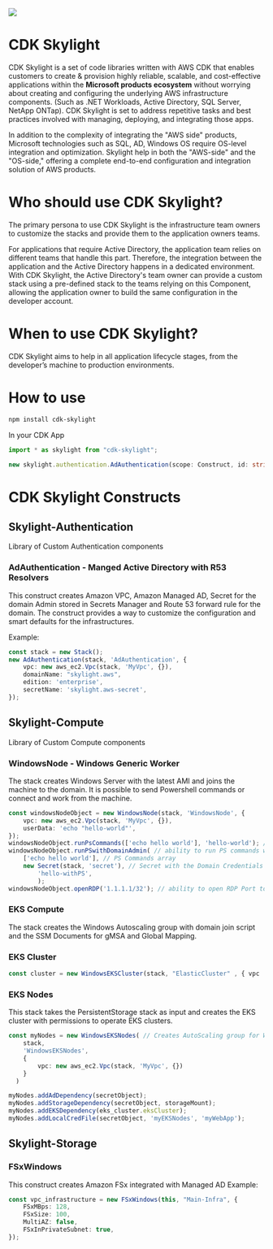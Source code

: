 ![](https://img.shields.io/badge/CDK%20Skylight-Developer%20Preview-orange.svg?style=for-the-badge)

# CDK Skylight

CDK Skylight is a set of code libraries written with AWS CDK that enables customers to create & provision highly reliable, scalable, and cost-effective applications within the **Microsoft products ecosystem** without worrying about creating and configuring the underlying AWS infrastructure components. (Such as .NET Workloads, Active Directory, SQL Server, NetApp ONTap). CDK Skylight is set to address repetitive tasks and best practices involved with managing, deploying, and integrating those apps. 

In addition to the complexity of integrating the "AWS side" products, Microsoft technologies such as SQL, AD, Windows OS require OS-level integration and optimization. Skylight help in both the "AWS-side" and the "OS-side," offering a complete end-to-end configuration and integration solution of AWS products. 
# Who should use CDK Skylight?

The primary persona to use CDK Skylight is the infrastructure team owners to customize the stacks and provide them to the application owners teams.

For applications that require Active Directory, the application team relies on different teams that handle this part. Therefore, the integration between the application and the Active Directory happens in a dedicated environment. With CDK Skylight, the Active Directory's team owner can provide a custom stack using a pre-defined stack to the teams relying on this Component, allowing the application owner to build the same configuration in the developer account.

# When to use CDK Skylight?

CDK Skylight aims to help in all application lifecycle stages, from the developer’s machine to production environments.


# How to use

```bash
npm install cdk-skylight
```

In your CDK App

```typescript
import * as skylight from "cdk-skylight";

new skylight.authentication.AdAuthentication(scope: Construct, id: string, props: IADAuthenticationProps)

```

# CDK Skylight Constructs 

## Skylight-Authentication

Library of Custom Authentication components 

### **AdAuthentication** - Manged Active Directory with R53 Resolvers 

This construct creates Amazon VPC, Amazon Managed AD, Secret for the domain Admin stored in Secrets Manager and Route 53 forward rule for the domain.
The construct provides a way to customize the configuration and smart defaults for the infrastructures.

Example:

```typescript
const stack = new Stack();
new AdAuthentication(stack, 'AdAuthentication', {
	vpc: new aws_ec2.Vpc(stack, 'MyVpc', {}),
	domainName: "skylight.aws",
	edition: 'enterprise',
	secretName: 'skylight.aws-secret',
});
```

## Skylight-Compute

Library of Custom Compute components 

### WindowsNode - Windows Generic Worker

The stack creates Windows Server with the latest AMI and joins the machine to the domain. It is possible to send Powershell commands or connect and work from the machine. 

```typescript
const windowsNodeObject = new WindowsNode(stack, 'WindowsNode', {
	vpc: new aws_ec2.Vpc(stack, 'MyVpc', {}),
	userData: 'echo "hello-world"',
});
windowsNodeObject.runPsCommands(['echo hello world'], 'hello-world'); // ability to run PS commands after launch (With SSM document)
windowsNodeObject.runPSwithDomainAdmin( // ability to run PS commands with Domain Admin (Using Secret Manager)
	['echo hello world'], // PS Commands array
	new Secret(stack, 'secret'), // Secret with the Domain Credentials
		'hello-withPS',
		);
windowsNodeObject.openRDP('1.1.1.1/32'); // ability to open RDP Port to CIDR
```

### EKS Compute

The stack creates the Windows Autoscaling group with domain join script and the SSM Documents for gMSA and Global Mapping.

### EKS Cluster

```typescript
const cluster = new WindowsEKSCluster(stack, "ElasticCluster" , { vpc : new aws_ec2.Vpc(stack, 'MyVpc', {})}) // Creates EKS Cluster with Windows support
```

### EKS Nodes

This stack takes the PersistentStorage stack as input and creates the EKS cluster with permissions to operate EKS clusters.

```typescript
const myNodes = new WindowsEKSNodes( // Creates AutoScaling group for Windows Support
    stack,
    'WindowsEKSNodes',
    {
		vpc: new aws_ec2.Vpc(stack, 'MyVpc', {})
	}
  )

myNodes.addAdDependency(secretObject);
myNodes.addStorageDependency(secretObject, storageMount);
myNodes.addEKSDependency(eks_cluster.eksCluster);
myNodes.addLocalCredFile(secretObject, 'myEKSNodes', 'myWebApp');
```
## Skylight-Storage
### FSxWindows 

This construct creates Amazon FSx integrated with Managed AD
Example:

```typescript
const vpc_infrastructure = new FSxWindows(this, "Main-Infra", {
	FSxMBps: 128, 
	FSxSize: 100, 
	MultiAZ: false, 
	FSxInPrivateSubnet: true, 
});
```
